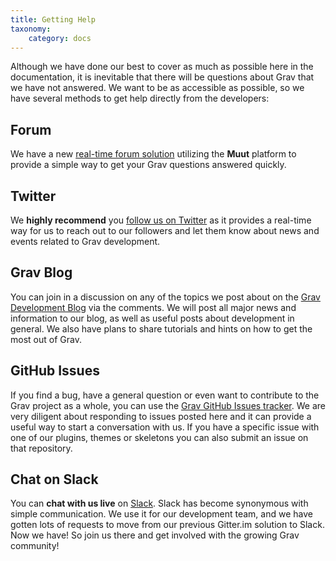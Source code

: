 ```yaml
---
title: Getting Help
taxonomy:
    category: docs
---
```


Although we have done our best to cover as much as possible here in the documentation, it is inevitable that there will be questions about Grav that we have not answered.  We want to be as accessible as possible, so we have several methods to get help directly from the developers:

## Forum

We have a new [real-time forum solution](http://getgrav.org/forum) utilizing the **Muut** platform to provide a simple way to get your Grav questions answered quickly.

## Twitter

We **highly recommend** you [follow us on Twitter](https://twitter.com/getgrav) as it provides a real-time way for us to reach out to our followers and let them know about news and events related to Grav development.

## Grav Blog

You can join in a discussion on any of the topics we post about on the [Grav Development Blog](http://getgrav.org/blog) via the comments.  We will post all major news and information to our blog, as well as useful posts about development in general. We also have plans to share tutorials and hints on how to get the most out of Grav.

## GitHub Issues

If you find a bug, have a general question or even want to contribute to the Grav project as a whole, you can use the [Grav GitHub Issues tracker](https://github.com/getgrav/grav/issues).  We are very diligent about responding to issues posted here and it can provide a useful way to start a conversation with us.  If you have a specific issue with one of our plugins, themes or skeletons you can also submit an issue on that repository.

## Chat on Slack

You can **chat with us live** on [Slack](https://chat.getgrav.org). Slack has become synonymous with simple communication.  We use it for our development team, and we have gotten lots of requests to move from our previous Gitter.im solution to Slack.  Now we have!  So join us there and get involved with the growing Grav community!




